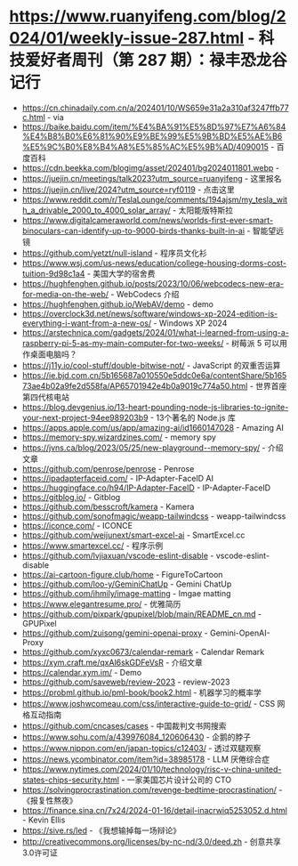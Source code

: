 # https://www.ruanyifeng.com/blog/2024/01/weekly-issue-287.html - 科技爱好者周刊（第 287 期）：禄丰恐龙谷记行

- https://cn.chinadaily.com.cn/a/202401/10/WS659e31a2a310af3247ffb77c.html - via
- https://baike.baidu.com/item/%E4%BA%91%E5%8D%97%E7%A6%84%E4%B8%B0%E6%81%90%E9%BE%99%E5%9B%BD%E5%AE%B6%E5%9C%B0%E8%B4%A8%E5%85%AC%E5%9B%AD/4090015 - 百度百科
- https://cdn.beekka.com/blogimg/asset/202401/bg2024011801.webp - 
- https://juejin.cn/meetings/talk2023?utm_source=ruanyifeng - 这里报名
- https://juejin.cn/live/2024?utm_source=ryf0119 - 点击这里
- https://www.reddit.com/r/TeslaLounge/comments/194ajsm/my_tesla_with_a_drivable_2000_to_4000_solar_array/ - 太阳能版特斯拉
- https://www.digitalcameraworld.com/news/worlds-first-ever-smart-binoculars-can-identify-up-to-9000-birds-thanks-built-in-ai - 智能望远镜
- https://github.com/yetzt/null-island - 程序员文化衫
- https://www.wsj.com/us-news/education/college-housing-dorms-cost-tuition-9d98c1a4 - 美国大学的宿舍费
- https://hughfenghen.github.io/posts/2023/10/06/webcodecs-new-era-for-media-on-the-web/ - WebCodecs 介绍
- https://hughfenghen.github.io/WebAV/demo - demo
- https://overclock3d.net/news/software/windows-xp-2024-edition-is-everything-i-want-from-a-new-os/ - Windows XP 2024
- https://arstechnica.com/gadgets/2024/01/what-i-learned-from-using-a-raspberry-pi-5-as-my-main-computer-for-two-weeks/ - 树莓派 5 可以用作桌面电脑吗？
- https://j11y.io/cool-stuff/double-bitwise-not/ - JavaScript 的双重否运算
- https://ie.bjd.com.cn/5b165687a010550e5ddc0e6a/contentShare/5b16573ae4b02a9fe2d558fa/AP65701942e4b0a9019c774a50.html - 世界首座第四代核电站
- https://blog.devgenius.io/13-heart-pounding-node-js-libraries-to-ignite-your-next-project-94ee989203b9 - 13个著名的 Node.js 库
- https://apps.apple.com/us/app/amazing-ai/id1660147028 - Amazing AI
- https://memory-spy.wizardzines.com/ - memory spy
- https://jvns.ca/blog/2023/05/25/new-playground--memory-spy/ - 介绍文章
- https://github.com/penrose/penrose - Penrose
- https://ipadapterfaceid.com/ - IP-Adapter-FaceID AI
- https://huggingface.co/h94/IP-Adapter-FaceID - IP-Adapter-FaceID
- https://gitblog.io/ - Gitblog
- https://github.com/besscroft/kamera - Kamera
- https://github.com/sonofmagic/weapp-tailwindcss - weapp-tailwindcss
- https://iconce.com/ - ICONCE
- https://github.com/weijunext/smart-excel-ai - SmartExcel.cc
- https://www.smartexcel.cc/ - 程序示例
- https://github.com/lvjiaxuan/vscode-eslint-disable - vscode-eslint-disable
- https://ai-cartoon-figure.club/home - FigureToCartoon
- https://github.com/loo-y/GeminiChatUp - Gemini ChatUp
- https://github.com/ihmily/image-matting - Imgae matting
- https://www.elegantresume.pro/ - 优雅简历
- https://github.com/pixpark/gpupixel/blob/main/README_cn.md - GPUPixel
- https://github.com/zuisong/gemini-openai-proxy - Gemini-OpenAI-Proxy
- https://github.com/xyxc0673/calendar-remark - Calendar Remark
- https://xym.craft.me/qxAl6skGDFeVsR - 介绍文章
- https://calendar.xym.im/ - Demo
- https://github.com/saveweb/review-2023 - review-2023
- https://probml.github.io/pml-book/book2.html - 机器学习的概率学
- https://www.joshwcomeau.com/css/interactive-guide-to-grid/ - CSS 网格互动指南
- https://github.com/cncases/cases - 中国裁判文书网搜索
- https://www.sohu.com/a/439976084_120606430 - 企鹅的脖子
- https://www.nippon.com/en/japan-topics/c12403/ - 透过双腿观察
- https://news.ycombinator.com/item?id=38985178 - LLM 厌倦综合症
- https://www.nytimes.com/2024/01/10/technology/risc-v-china-united-states-chips-security.html - 一家美国芯片设计公司的 CTO
- https://solvingprocrastination.com/revenge-bedtime-procrastination/ - 《报复性熬夜》
- https://finance.sina.cn/7x24/2024-01-16/detail-inacrwiq5253052.d.html - Kevin Ellis
- https://sive.rs/led - 《我想输掉每一场辩论》
- http://creativecommons.org/licenses/by-nc-nd/3.0/deed.zh - 创意共享3.0许可证